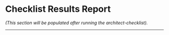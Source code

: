 # Checklist Results Report

*(This section will be populated after running the architect-checklist).*

---
